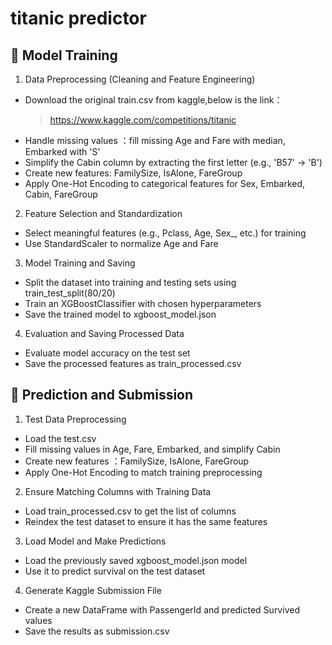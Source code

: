 # titanic predictor
## 🔷 Model Training
1. Data Preprocessing (Cleaning and Feature Engineering)
* Download the original train.csv from kaggle,below is the link：
  > https://www.kaggle.com/competitions/titanic
* Handle missing values ：fill missing Age and Fare with median, Embarked with 'S'
* Simplify the Cabin column by extracting the first letter (e.g., 'B57' → 'B')
* Create new features: FamilySize, IsAlone, FareGroup
* Apply One-Hot Encoding to categorical features for Sex, Embarked, Cabin, FareGroup

2. Feature Selection and Standardization
* Select meaningful features (e.g., Pclass, Age, Sex_, etc.) for training
* Use StandardScaler to normalize Age and Fare 

3. Model Training and Saving
* Split the dataset into training and testing sets using train_test_split(80/20)
* Train an XGBoostClassifier with chosen hyperparameters
* Save the trained model to xgboost_model.json

4. Evaluation and Saving Processed Data
* Evaluate model accuracy on the test set
* Save the processed features as train_processed.csv

## 🔷 Prediction and Submission
1. Test Data Preprocessing
* Load the test.csv
* Fill missing values in Age, Fare, Embarked, and simplify Cabin
* Create new features ：FamilySize, IsAlone, FareGroup
* Apply One-Hot Encoding to match training preprocessing

2. Ensure Matching Columns with Training Data
* Load train_processed.csv to get the list of columns
* Reindex the test dataset to ensure it has the same features 

3. Load Model and Make Predictions
* Load the previously saved xgboost_model.json model
* Use it to predict survival on the test dataset

4. Generate Kaggle Submission File
* Create a new DataFrame with PassengerId and predicted Survived values
* Save the results as submission.csv 
